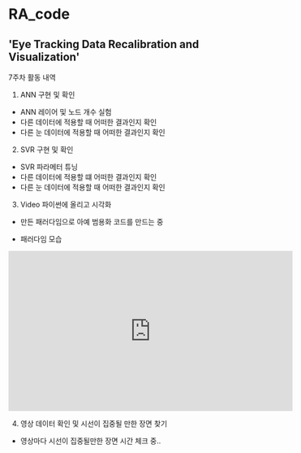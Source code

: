 # RA_code

## 'Eye Tracking Data Recalibration and Visualization'  

7주차 활동 내역  

1. ANN 구현 및 확인  
* ANN 레이어 및 노드 개수 실험  
* 다른 데이터에 적용할 때 어떠한 결과인지 확인  
* 다른 눈 데이터에 적용할 때 어떠한 결과인지 확인  

2. SVR 구현 및 확인  
* SVR 파라메터 튜닝  
* 다른 데이터에 적용할 떄 어떠한 결과인지 확인  
* 다른 눈 데이터에 적용할 때 어떠한 결과인지 확인  

3. Video 파이썬에 올리고 시각화  
* 만든 패러다임으로 아예 범용화 코드를 만드는 중  

* 패러다임 모습
<iframe width="560" height="315" src="https://www.youtube.com/embed/ROtto1Jh6Bk" frameborder="0" allow="accelerometer; autoplay; encrypted-media; gyroscope; picture-in-picture" allowfullscreen></iframe>

4. 영상 데이터 확인 및 시선이 집중될 만한 장면 찾기 
* 영상마다 시선이 집중될만한 장면 시간 체크 중..  
